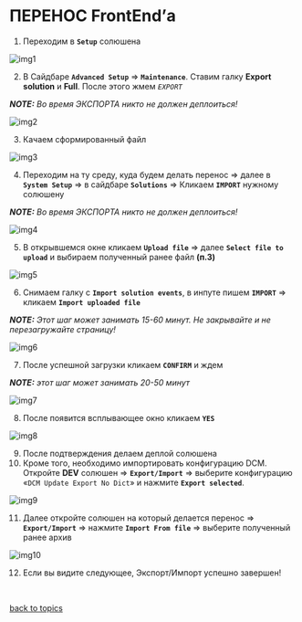 # ПЕРЕНОС FrontEnd’а

1. Переходим в **`Setup`** солюшена

![img1](https://github.com/CrappyCodeMaker/ECCENTEX-KNOWLEGE/blob/main/Content/6%20Localization/IMG/1.png?raw=true)

2. В Сайдбаре **`Advanced Setup`** => **`Maintenance`**. Ставим галку **Export solution** и **Full**. После этого жмем _`EXPORT`_

**_NOTE:_** _Во время ЭКСПОРТА никто не должен деплоиться!_

![img2](https://github.com/CrappyCodeMaker/ECCENTEX-KNOWLEGE/blob/main/Content/6%20Localization/IMG/1.png?raw=true)

3. Качаем сформированный файл

![img3](https://github.com/CrappyCodeMaker/ECCENTEX-KNOWLEGE/blob/main/Content/6%20Localization/IMG/1.png?raw=true)

4. Переходим на ту среду, куда будем делать перенос => далее в **`System Setup`** => в сайдбаре **`Solutions`** => Кликаем **`IMPORT`** нужному солюшену

**_NOTE:_** _Во время ЭКСПОРТА никто не должен деплоиться!_

![img4](https://github.com/CrappyCodeMaker/ECCENTEX-KNOWLEGE/blob/main/Content/6%20Localization/IMG/1.png?raw=true)

5. В открывшемся окне кликаем **`Upload file`** => далее **`Select file to upload`** и выбираем полученный ранее файл **(п.3)**

![img5](https://github.com/CrappyCodeMaker/ECCENTEX-KNOWLEGE/blob/main/Content/6%20Localization/IMG/1.png?raw=true)

6. Снимаем галку с **`Import solution events`**, в инпуте пишем **`IMPORT`** => кликаем **`Import uploaded file`**

**_NOTE:_** _Этот шаг может занимать 15-60 минут. Не закрывайте и не перезагружайте страницу!_

![img6](https://github.com/CrappyCodeMaker/ECCENTEX-KNOWLEGE/blob/main/Content/6%20Localization/IMG/1.png?raw=true)

7. После успешной загрузки кликаем **`CONFIRM`** и ждем

**_NOTE:_** _этот шаг может занимать 20-50 минут_

![img7](https://github.com/CrappyCodeMaker/ECCENTEX-KNOWLEGE/blob/main/Content/6%20Localization/IMG/1.png?raw=true)

8. После появится всплывающее окно кликаем **`YES`**

![img8](https://github.com/CrappyCodeMaker/ECCENTEX-KNOWLEGE/blob/main/Content/6%20Localization/IMG/1.png?raw=true)

9. После подтверждения делаем деплой солюшена
10. Кроме того, необходимо импортировать конфигурацию DCM. Откройте **DEV** солюшен => **`Export/Import`** => выберите конфигурацию «`DCM Update Export No Dict`» и нажмите **`Export selected`**.

![img9](https://github.com/CrappyCodeMaker/ECCENTEX-KNOWLEGE/blob/main/Content/6%20Localization/IMG/1.png?raw=true)

11. Далее откройте солюшен на который делается перенос => **`Export/Import`** => нажмите **`Import From file`** => выберите полученный ранее архив

![img10](https://github.com/CrappyCodeMaker/ECCENTEX-KNOWLEGE/blob/main/Content/6%20Localization/IMG/1.png?raw=true)

12. Если вы видите следующее, Экспорт/Импорт успешно завершен!


<br/>

[back to topics](https://github.com/CrappyCodeMaker/ECCENTEX-KNOWLEGE/blob/main/Content/0%20Topics/README.md)